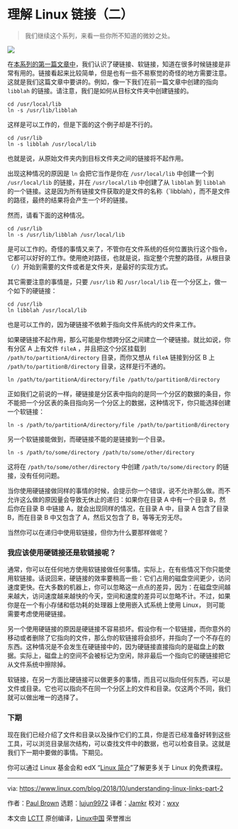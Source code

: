 理解 Linux 链接（二）
======
> 我们继续这个系列，来看一些你所不知道的微妙之处。

![](https://www.linux.com/sites/lcom/files/styles/rendered_file/public/links-fikri-rasyid-7853.jpg?itok=0jBT_1M2)

在[本系列的第一篇文章中][1]，我们认识了硬链接、软链接，知道在很多时候链接是非常有用的。链接看起来比较简单，但是也有一些不易察觉的奇怪的地方需要注意。这就是我们这篇文章中要讲的。例如，像一下我们在前一篇文章中创建的指向 `libblah` 的链接。请注意，我们是如何从目标文件夹中创建链接的。

```
cd /usr/local/lib
ln -s /usr/lib/libblah
```

这样是可以工作的，但是下面的这个例子却是不行的。

```
cd /usr/lib
ln -s libblah /usr/local/lib
```

也就是说，从原始文件夹内到目标文件夹之间的链接将不起作用。

出现这种情况的原因是 `ln` 会把它当作是你在 `/usr/local/lib` 中创建一个到 `/usr/local/lib` 的链接，并在 `/usr/local/lib` 中创建了从 `libblah` 到 `libblah` 的一个链接。这是因为所有链接文件获取的是文件的名称（`libblah），而不是文件的路径，最终的结果将会产生一个坏的链接。

然而，请看下面的这种情况。

```
cd /usr/lib
ln -s /usr/lib/libblah /usr/local/lib
```

是可以工作的。奇怪的事情又来了，不管你在文件系统的任何位置执行这个指令，它都可以好好的工作。使用绝对路径，也就是说，指定整个完整的路径，从根目录（`/`）开始到需要的文件或者是文件夹，是最好的实现方式。

其它需要注意的事情是，只要 `/usr/lib` 和 `/usr/local/lib` 在一个分区上，做一个如下的硬链接：

```
cd /usr/lib
ln libblah /usr/local/lib
```

也是可以工作的，因为硬链接不依赖于指向文件系统内的文件来工作。

如果硬链接不起作用，那么可能是你想跨分区之间建立一个硬链接。就比如说，你有分区 A 上有文件 `fileA` ，并且把这个分区挂载到 `/path/to/partitionA/directory` 目录，而你又想从 `fileA` 链接到分区 B 上 `/path/to/partitionB/directory` 目录，这样是行不通的。

```
ln /path/to/partitionA/directory/file /path/to/partitionB/directory
```

正如我们之前说的一样，硬链接是分区表中指向的是同一个分区的数据的条目，你不能把一个分区表的条目指向另一个分区上的数据，这种情况下，你只能选择创建一个软链接：

```
ln -s /path/to/partitionA/directory/file /path/to/partitionB/directory
```

另一个软链接能做到，而硬链接不能的是链接到一个目录。

```
ln -s /path/to/some/directory /path/to/some/other/directory
```

这将在 `/path/to/some/other/directory` 中创建 `/path/to/some/directory` 的链接，没有任何问题。

当你使用硬链接做同样的事情的时候，会提示你一个错误，说不允许那么做。而不允许这么做的原因量会导致无休止的递归：如果你在目录 A 中有一个目录 B，然后你在目录 B 中链接 A，就会出现同样的情况，在目录 A 中，目录 A 包含了目录 B，而在目录 B 中又包含了 A，然后又包含了 B，等等无穷无尽。

当然你可以在递归中使用软链接，但你为什么要那样做呢？

### 我应该使用硬链接还是软链接呢？

通常，你可以在任何地方使用软链接做任何事情。实际上，在有些情况下你只能使用软链接。话说回来，硬链接的效率要稍高一些：它们占用的磁盘空间更少，访问速度更快。在大多数的机器上，你可以忽略这一点点的差异，因为：在磁盘空间越来越大，访问速度越来越快的今天，空间和速度的差异可以忽略不计。不过，如果你是在一个有小存储和低功耗的处理器上使用嵌入式系统上使用 Linux， 则可能需要考虑使用硬链接。

另一个使用硬链接的原因是硬链接不容易损坏。假设你有一个软链接，而你意外的移动或者删除了它指向的文件，那么你的软链接将会损坏，并指向了一个不存在的东西。这种情况是不会发生在硬链接中的，因为硬链接直接指向的是磁盘上的数据。实际上，磁盘上的空间不会被标记为空闲，除非最后一个指向它的硬链接把它从文件系统中擦除掉。

软链接，在另一方面比硬链接可以做更多的事情，而且可以指向任何东西，可以是文件或目录。它也可以指向不在同一个分区上的文件和目录。仅这两个不同，我们就可以做出唯一的选择了。

### 下期

现在我们已经介绍了文件和目录以及操作它们的工具，你是否已经准备好转到这些工具，可以浏览目录层次结构，可以查找文件中的数据，也可以检查目录。这就是我们下一期中要做的事情。下期见。

你可以通过 Linux 基金会和 edX “[Linux 简介][2]”了解更多关于 Linux 的免费课程。

--------------------------------------------------------------------------------

via: https://www.linux.com/blog/2018/10/understanding-linux-links-part-2

作者：[Paul Brown][a]
选题：[lujun9972][b]
译者：[Jamkr](https://github.com/Jamkr)
校对：[wxy](https://github.com/wxy)

本文由 [LCTT](https://github.com/LCTT/TranslateProject) 原创编译，[Linux中国](https://linux.cn/) 荣誉推出

[a]: https://www.linux.com/users/bro66
[b]: https://github.com/lujun9972
[1]: https://linux.cn/article-10173-1.html
[2]: https://training.linuxfoundation.org/linux-courses/system-administration-training/introduction-to-linux
